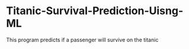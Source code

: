 # Titanic-Survival-Prediction-Uisng-ML
This program predicts if a passenger will survive on the titanic
